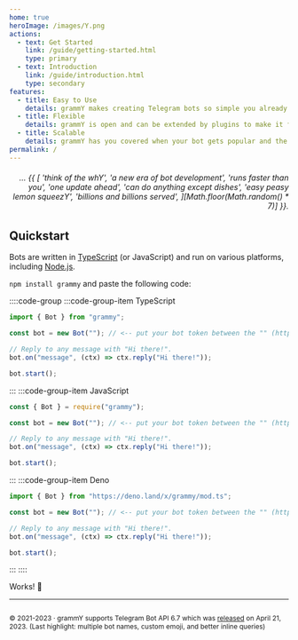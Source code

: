 ```yaml
---
home: true
heroImage: /images/Y.png
actions:
  - text: Get Started
    link: /guide/getting-started.html
    type: primary
  - text: Introduction
    link: /guide/introduction.html
    type: secondary
features:
  - title: Easy to Use
    details: grammY makes creating Telegram bots so simple you already know how to do it.
  - title: Flexible
    details: grammY is open and can be extended by plugins to make it fit exactly your needs.
  - title: Scalable
    details: grammY has you covered when your bot gets popular and the traffic increases.
permalink: /
---
```


<h6 align="right">… {{ [
  'think of the whY',
  'a new era of bot development',
  'runs faster than you',
  'one update ahead',
  'can do anything except dishes',
  'easy peasy lemon squeezY',
  'billions and billions served',
][Math.floor(Math.random() * 7)] }}.</h6>

## Quickstart

Bots are written in [TypeScript](https://www.typescriptlang.org) (or JavaScript) and run on various platforms, including [Node.js](https://nodejs.org).

`npm install grammy` and paste the following code:

::::code-group
:::code-group-item TypeScript

```ts
import { Bot } from "grammy";

const bot = new Bot(""); // <-- put your bot token between the "" (https://t.me/BotFather)

// Reply to any message with "Hi there!".
bot.on("message", (ctx) => ctx.reply("Hi there!"));

bot.start();
```

:::
:::code-group-item JavaScript

```js
const { Bot } = require("grammy");

const bot = new Bot(""); // <-- put your bot token between the "" (https://t.me/BotFather)

// Reply to any message with "Hi there!".
bot.on("message", (ctx) => ctx.reply("Hi there!"));

bot.start();
```

:::
:::code-group-item Deno

```ts
import { Bot } from "https://deno.land/x/grammy/mod.ts";

const bot = new Bot(""); // <-- put your bot token between the "" (https://t.me/BotFather)

// Reply to any message with "Hi there!".
bot.on("message", (ctx) => ctx.reply("Hi there!"));

bot.start();
```

:::
::::

Works! :tada:

---

<ClientOnly>
  <ThankYou :s="[
    'Thank you, ',
    '{name}',
    ', for being a contributor to grammY.',
    ', for creating grammY.'
  ]" />
</ClientOnly>

<div style="font-size: 0.75rem; display: flex; justify-content: center;">

© 2021-2023 &middot; grammY supports Telegram Bot API 6.7 which was [released](https://core.telegram.org/bots/api#april-21-2023) on April 21, 2023.
(Last highlight: multiple bot names, custom emoji, and better inline queries)

</div>

<ClientOnly>
  <LanguagePopup />
</ClientOnly>
